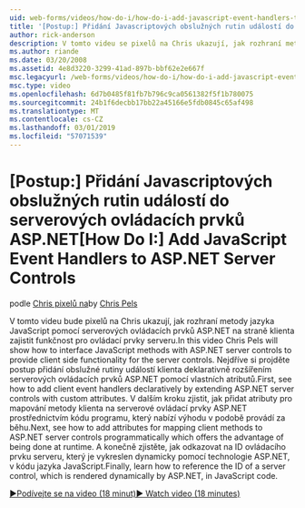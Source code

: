 ```yaml
---
uid: web-forms/videos/how-do-i/how-do-i-add-javascript-event-handlers-to-aspnet-server-controls
title: '[Postup:] Přidání Javascriptových obslužných rutin událostí do serverových ovládacích prvků ASP.NET | Dokumentace Microsoftu'
author: rick-anderson
description: V tomto videu se pixelů na Chris ukazují, jak rozhraní metody jazyka JavaScript pomocí serverových ovládacích prvků ASP.NET na straně klienta kvůli funkce pro server sml...
ms.author: riande
ms.date: 03/20/2008
ms.assetid: 4e8d3220-3299-41ad-897b-bbf62e2e667f
msc.legacyurl: /web-forms/videos/how-do-i/how-do-i-add-javascript-event-handlers-to-aspnet-server-controls
msc.type: video
ms.openlocfilehash: 6d7b0485f81fb7b796c9ca0561382f5f1b780075
ms.sourcegitcommit: 24b1f6decbb17bb22a45166e5fdb0845c65af498
ms.translationtype: MT
ms.contentlocale: cs-CZ
ms.lasthandoff: 03/01/2019
ms.locfileid: "57071539"
---
```

<a name="how-do-i-add-javascript-event-handlers-to-aspnet-server-controls"></a><span data-ttu-id="53d53-103">[Postup:] Přidání Javascriptových obslužných rutin událostí do serverových ovládacích prvků ASP.NET</span><span class="sxs-lookup"><span data-stu-id="53d53-103">[How Do I:] Add JavaScript Event Handlers to ASP.NET Server Controls</span></span>
====================
<span data-ttu-id="53d53-104">podle [Chris pixelů na](https://twitter.com/chrispels)</span><span class="sxs-lookup"><span data-stu-id="53d53-104">by [Chris Pels](https://twitter.com/chrispels)</span></span>

<span data-ttu-id="53d53-105">V tomto videu bude pixelů na Chris ukazují, jak rozhraní metody jazyka JavaScript pomocí serverových ovládacích prvků ASP.NET na straně klienta zajistit funkčnost pro ovládací prvky serveru.</span><span class="sxs-lookup"><span data-stu-id="53d53-105">In this video Chris Pels will show how to interface JavaScript methods with ASP.NET server controls to provide client side functionality for the server controls.</span></span> <span data-ttu-id="53d53-106">Nejdříve si projděte postup přidání obslužné rutiny událostí klienta deklarativně rozšířením serverových ovládacích prvků ASP.NET pomocí vlastních atributů.</span><span class="sxs-lookup"><span data-stu-id="53d53-106">First, see how to add client event handlers declaratively by extending ASP.NET server controls with custom attributes.</span></span> <span data-ttu-id="53d53-107">V dalším kroku zjistit, jak přidat atributy pro mapování metody klienta na serverové ovládací prvky ASP.NET prostřednictvím kódu programu, který nabízí výhodu v podobě provádí za běhu.</span><span class="sxs-lookup"><span data-stu-id="53d53-107">Next, see how to add attributes for mapping client methods to ASP.NET server controls programmatically which offers the advantage of being done at runtime.</span></span> <span data-ttu-id="53d53-108">A konečně zjistěte, jak odkazovat na ID ovládacího prvku serveru, který je vykreslen dynamicky pomocí technologie ASP.NET, v kódu jazyka JavaScript.</span><span class="sxs-lookup"><span data-stu-id="53d53-108">Finally, learn how to reference the ID of a server control, which is rendered dynamically by ASP.NET, in JavaScript code.</span></span>

[<span data-ttu-id="53d53-109">&#9654;Podívejte se na video (18 minut)</span><span class="sxs-lookup"><span data-stu-id="53d53-109">&#9654; Watch video (18 minutes)</span></span>](https://channel9.msdn.com/Blogs/ASP-NET-Site-Videos/how-do-i-add-javascript-event-handlers-to-aspnet-server-controls)
